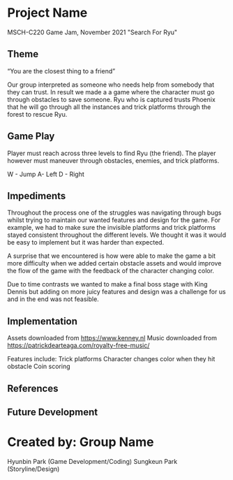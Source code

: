 # Project Name
MSCH-C220 Game Jam, November 2021 "Search For Ryu"

## Theme
“You are the closest thing to a friend” 

Our group interpreted as someone who needs help from somebody that they can trust. In result we made a a game where the character must go through obstacles to save someone. Ryu who is captured trusts Phoenix that he will go through all the instances and trick platforms through the forest to rescue Ryu. 

## Game Play
Player must reach across three levels to find Ryu (the friend). The player
however must maneuver through obstacles, enemies, and trick platforms.

W - Jump A- Left D - Right

## Impediments
Throughout the process one of the struggles was navigating through bugs whilst trying to  maintain our wanted features and design for the game. For example, we had to make sure the invisible platforms and trick platforms stayed consistent throughout the different levels. We thought it was it would be easy to implement but it was harder than expected. 

A surprise that we encountered is how were able to make the game a bit more difficulty when we added certain obstacle assets and would improve the flow of the game with the feedback of the character changing color. 

Due to time contrasts we wanted to make a final boss stage with King Dennis but adding on more juicy features and design was a challenge for us and in the end was not feasible. 

## Implementation
Assets downloaded from https://www.kenney.nl
Music downloaded from https://patrickdearteaga.com/royalty-free-music/

Features include: 
Trick platforms
Character changes color when they hit obstacle 
Coin scoring  

## References
## Future Development

# Created by: Group Name
Hyunbin Park (Game Development/Coding)
Sungkeun Park (Storyline/Design) 
